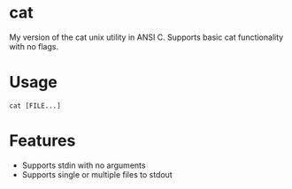 # cat
 My version of the cat unix utility in ANSI C. Supports basic cat functionality with no flags.

# Usage
```
cat [FILE...]
```

# Features
* Supports stdin with no arguments
* Supports single or multiple files to stdout
